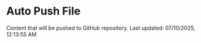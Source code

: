 # Auto Push File

Content that will be pushed to GitHub repository.
Last updated: 07/10/2025, 12:13:55 AM